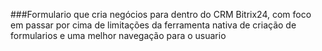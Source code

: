 ###Formulario que cria negócios para dentro do CRM Bitrix24, com foco em passar por cima de limitações da ferramenta nativa de criação de formularios e uma melhor navegação para o usuario 
